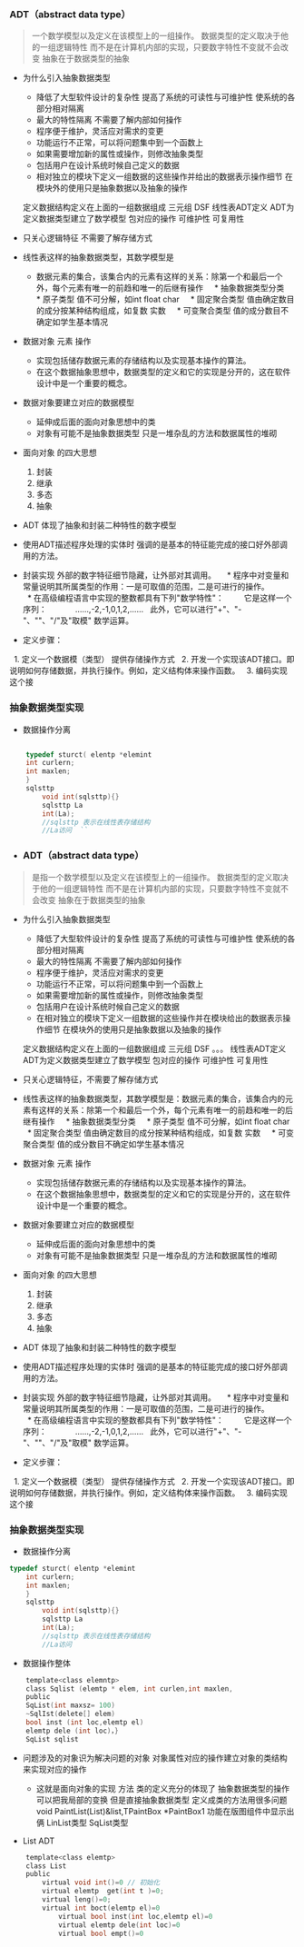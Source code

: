 ### ADT（abstract data type）
> 一个数学模型以及定义在该模型上的一组操作。
数据类型的定义取决于他的一组逻辑特性 而不是在计算机内部的实现，只要数字特性不变就不会改变
抽象在于数据类型的抽象

* 为什么引入抽象数据类型
	 * 降低了大型软件设计的复杂性  提高了系统的可读性与可维护性 使系统的各部分相对隔离
	 * 最大的特性隔离 不需要了解内部如何操作
	 * 程序便于维护，灵活应对需求的变更
	 * 功能运行不正常，可以将问题集中到一个函数上
	 * 如果需要增加新的属性或操作，则修改抽象类型  
	 * 包括用户在设计系统时候自己定义的数据
	 * 相对独立的模块下定义一组数据的这些操作并给出的数据表示操作细节 在模块外的使用只是抽象数据以及抽象的操作
	
	定义数据结构定义在上面的一组数据组成 三元组 DSF 
	 线性表ADT定义
  ADT为定义数据类型建立了数学模型 包对应的操作
	可维护性 可复用性

* 只关心逻辑特征 不需要了解存储方式
 * 线性表这样的抽象数据类型，其数学模型是
 	* 数据元素的集合，该集合内的元素有这样的关系：除第一个和最后一个外，每个元素有唯一的前趋和唯一的后继有操作
     * 抽象数据类型分类
     * 原子类型	值不可分解，如int float char
     * 固定聚合类型	值由确定数目的成分按某种结构组成，如复数 实数
     * 可变聚合类型	值的成分数目不确定如学生基本情况

* 数据对象 元素 操作
  * 实现包括储存数据元素的存储结构以及实现基本操作的算法。
  * 在这个数据抽象思想中，数据类型的定义和它的实现是分开的，这在软件设计中是一个重要的概念。
  
* 数据对象要建立对应的数据模型
  * 延伸成后面的面向对象思想中的类
  * 对象有可能不是抽象数据类型 只是一堆杂乱的方法和数据属性的堆砌

* 面向对象 的四大思想
  1. 封装
  2. 继承
  3. 多态
  4. 抽象

* ADT 体现了抽象和封装二种特性的数字模型
 * 使用ADT描述程序处理的实体时 强调的是基本的特征能完成的接口好外部调用的方法。
 * 封装实现 外部的数字特征细节隐藏，让外部对其调用。
     * 程序中对变量和常量说明其所属类型的作用：一是可取值的范围，二是可进行的操作。
　　     * 在高级编程语言中实现的整数都具有下列"数学特性"：
　　   它是这样一个序列：
　　  　……,-2,-1,0,1,2,……
   此外，它可以进行"+"、"-"、""、"/"及"取模" 数学运算。

* 定义步骤：

   1. 定义一个数据模（类型） 提供存储操作方式
   2. 开发一个实现该ADT接口。即说明如何存储数据，并执行操作。例如，定义结构体来操作函数。
   3. 编码实现这个接
			
### 抽象数据类型实现

* 数据操作分离

```c

	typedef sturct( elentp *elemint 
	int curlern;
	int maxlen;
	}
	sqlsttp 
		void int(sqlsttp){}
		sqlsttp La
		int(La); 
		//sqlsttp 表示在线性表存储结构
		//La访问	`` 
```



* ### ADT（abstract data type）
> 是指一个数学模型以及定义在该模型上的一组操作。
数据类型的定义取决于他的一组逻辑特性 而不是在计算机内部的实现，只要数字特性不变就不会改变
抽象在于数据类型的抽象

* 为什么引入抽象数据类型
	 * 降低了大型软件设计的复杂性  提高了系统的可读性与可维护性 使系统的各部分相对隔离
	 * 最大的特性隔离 不需要了解内部如何操作
	 * 程序便于维护，灵活应对需求的变更
	 * 功能运行不正常，可以将问题集中到一个函数上
	 * 如果需要增加新的属性或操作，则修改抽象类型  
	 * 包括用户在设计系统时候自己定义的数据
	 * 在相对独立的模块下定义一组数据的这些操作并在模块给出的数据表示操作细节 在模块外的使用只是抽象数据以及抽象的操作
	
	定义数据结构定义在上面的一组数据组成 三元组 DSF 。。。
	 线性表ADT定义
  ADT为定义数据类型建立了数学模型 包对应的操作
	可维护性 可复用性

* 只关心逻辑特征，不需要了解存储方式
 * 线性表这样的抽象数据类型，其数学模型是：数据元素的集合，该集合内的元素有这样的关系：除第一个和最后一个外，每个元素有唯一的前趋和唯一的后继有操作
     * 抽象数据类型分类
     * 原子类型	值不可分解，如int float char
     * 固定聚合类型	值由确定数目的成分按某种结构组成，如复数 实数
     * 可变聚合类型	值的成分数目不确定如学生基本情况

* 数据对象 元素 操作
  * 实现包括储存数据元素的存储结构以及实现基本操作的算法。
  * 在这个数据抽象思想中，数据类型的定义和它的实现是分开的，这在软件设计中是一个重要的概念。
  
* 数据对象要建立对应的数据模型
  * 延伸成后面的面向对象思想中的类
  * 对象有可能不是抽象数据类型 只是一堆杂乱的方法和数据属性的堆砌

* 面向对象 的四大思想
  1. 封装
  2. 继承
  3. 多态
  4. 抽象
 
* ADT 体现了抽象和封装二种特性的数字模型
 * 使用ADT描述程序处理的实体时 强调的是基本的特征能完成的接口好外部调用的方法。
 * 封装实现 外部的数字特征细节隐藏，让外部对其调用。
     * 程序中对变量和常量说明其所属类型的作用：一是可取值的范围，二是可进行的操作。
　　     * 在高级编程语言中实现的整数都具有下列"数学特性"：
　　   它是这样一个序列：
　　  　……,-2,-1,0,1,2,……
   此外，它可以进行"+"、"-"、""、"/"及"取模" 数学运算。

* 定义步骤：

   1. 定义一个数据模（类型） 提供存储操作方式
   2. 开发一个实现该ADT接口。即说明如何存储数据，并执行操作。例如，定义结构体来操作函数。
   3. 编码实现这个接
			
### 抽象数据类型实现

* 数据操作分离
```c
typedef sturct( elentp *elemint 
	int curlern;
	int maxlen;
	}
	sqlsttp 
		void int(sqlsttp){}
		sqlsttp La
		int(La); 
		//sqlsttp 表示在线性表存储结构
		//La访问 
```		

* 数据操作整体
```c
  	template<class elemntp>
  	class Sqlist (elemtp * elem, int curlen,int maxlen,
	public 
	SqList(int maxsz= 100)
	~SqlIst(delete[] elem)
	bool inst (int loc,elemtp el)
	elemtp dele (int loc)，}
	SqList sqlist
```


* 问题涉及的对象识为解决问题的对象 对象属性对应的操作建立对象的类结构 来实现对应的操作
   * 这就是面向对象的实现 方法 类的定义充分的体现了 抽象数据类型的操作 可以把我局部的变换
 	但是直接抽象数据类型 定义成类的方法用很多问题
	void PaintList(List<char>)&list,TPaintBox *PaintBox1
	功能在版图组件中显示出俩 LinList类型 SqList类型

	 
* List ADT
```c
	template<class elemtp>
	class List 
	public 
		virtual void int()=0 // 初始化
		virtual elemtp  get(int t )=0;
		virtual leng()=0;
		virtual int boct(elemtp el)=0
			virtual bool inst(int loc,elemtp el)=0
			virtual elemtp dele(int loc)=0
			virtual bool empt()=0
```




